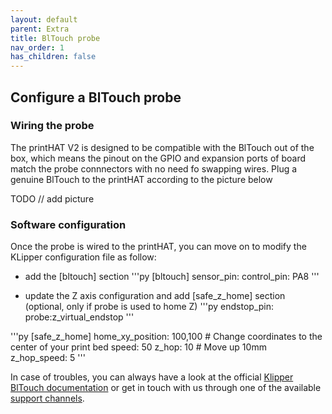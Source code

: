 ```yaml
---
layout: default
parent: Extra
title: BlTouch probe
nav_order: 1
has_children: false
---
```


## Configure a BlTouch probe

### Wiring the probe
The printHAT V2 is designed to be compatible with the BlTouch out of the box, which means the pinout on the GPIO and expansion ports of board match the probe connnectors with no need fo swapping wires.
Plug a genuine BlTouch to the printHAT according to the picture below

TODO // add picture

### Software configuration
Once the probe is wired to the printHAT, you can move on to modify the KLipper configuration file as follow:

- add the [bltouch] section
'''py
[bltouch]
sensor_pin:
control_pin: PA8
'''

- update the Z axis configuration and add [safe_z_home] section (optional, only if probe is used to home Z)
'''py
endstop_pin: probe:z_virtual_endstop
'''

'''py
[safe_z_home]
home_xy_position: 100,100 # Change coordinates to the center of your print bed
speed: 50
z_hop: 10                 # Move up 10mm
z_hop_speed: 5
'''

In case of troubles, you can always have a look at the official [Klipper BlTouch documentation](https://www.klipper3d.org/BLTouch.html) or get in touch with us through one of the available [support channels]().
